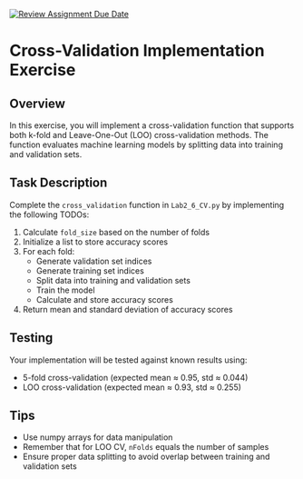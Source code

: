 [![Review Assignment Due Date](https://classroom.github.com/assets/deadline-readme-button-22041afd0340ce965d47ae6ef1cefeee28c7c493a6346c4f15d667ab976d596c.svg)](https://classroom.github.com/a/2ciRUaGA)
# Cross-Validation Implementation Exercise

## Overview
In this exercise, you will implement a cross-validation function that supports both k-fold and Leave-One-Out (LOO) cross-validation methods. The function evaluates machine learning models by splitting data into training and validation sets.

## Task Description
Complete the `cross_validation` function in `Lab2_6_CV.py` by implementing the following TODOs:

1. Calculate `fold_size` based on the number of folds
2. Initialize a list to store accuracy scores
3. For each fold:
    - Generate validation set indices
    - Generate training set indices
    - Split data into training and validation sets
    - Train the model
    - Calculate and store accuracy scores
4. Return mean and standard deviation of accuracy scores

## Testing
Your implementation will be tested against known results using:
- 5-fold cross-validation (expected mean ≈ 0.95, std ≈ 0.044)
- LOO cross-validation (expected mean ≈ 0.93, std ≈ 0.255)

## Tips
- Use numpy arrays for data manipulation
- Remember that for LOO CV, `nFolds` equals the number of samples
- Ensure proper data splitting to avoid overlap between training and validation sets